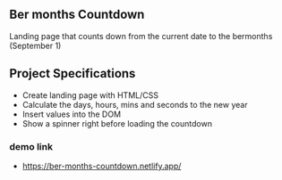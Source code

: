 ## Ber months Countdown

Landing page that counts down from the current date to the bermonths (September 1)

## Project Specifications

- Create landing page with HTML/CSS
- Calculate the days, hours, mins and seconds to the new year
- Insert values into the DOM
- Show a spinner right before loading the countdown 


### demo link

- https://ber-months-countdown.netlify.app/